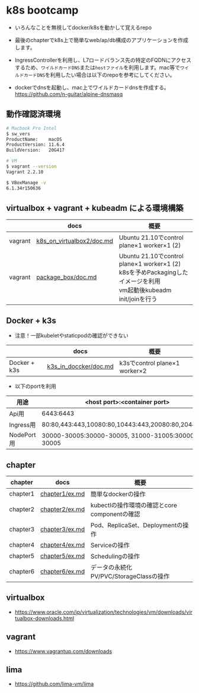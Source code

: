 # k8s bootcamp
- いろんなことを無視してdocker/k8sを動かして覚えるrepo
- 最後のchapterでk8s上で簡単なweb/ap/db構成のアプリケーションを作成します。
- IngressControllerを利用し、L7ロードバランス先の特定のFQDNにアクセスするため、`ワイルドカードDNS`または`hostファイル`を利用します。mac等で`ワイルドカードDNS`を利用したい場合は以下のrepoを参考にしてください。<br>

- dockerでdnsを起動し、mac上でワイルドカードdnsを作成する。<br>
https://github.com/n-guitar/alpine-dnsmasq<br>


## 動作確認済環境
```sh
# Macbook Pro Intel
$ sw_vers
ProductName:    macOS
ProductVersion: 11.6.4
BuildVersion:   20G417

# VM
$ vagrant --version
Vagrant 2.2.10

$ VBoxManage -v
6.1.34r150636
```

## virtualbox + vagrant + kubeadm による環境構築

||docs|概要|
|---|---|---|
|vagrant|[k8s_on_virtualbox2/doc.md](k8s_on_virtualbox2/doc.md)|Ubuntu 21.10でcontrol plane×1 worker×1 (2)|
|vagrant|[package_box/doc.md](package_box/doc.md)|Ubuntu 21.10でcontrol plane×1 worker×1 (2) <br>k8sを予めPackagingしたイメージを利用<br> vm起動後kubeadm init/joinを行う|

## Docker + k3s
- 注意！一部kubeletやstaticpodの確認ができない

||docs|概要|
|---|---|---|
|Docker + k3s|[k3s_in_doccker/doc.md](k3s_in_doccker/doc.md)|k3sでcontrol plane×1 worker×2<br>|

- 以下のportを利用

|用途|\<host port>:\<container port>|
|---|---|
|Api用|6443:6443|
|Ingress用|80:80,443:443,10080:80,10443:443,20080:80,20443:443|
|NodePort用|30000-30005:30000-30005, 31000-31005:30000-30005|

## chapter

|chapter|docs|概要|
|---|---|---|
|chapter1|[chapter1/ex.md](chapter1/ex.md)|簡単なdockerの操作|
|chapter2|[chapter2/ex.md](chapter2/ex.md)|kubectlの操作環境の確認とcore componentの確認|
|chapter3|[chapter3/ex.md](chapter3/ex.md)|Pod、ReplicaSet、Deploymentの操作|
|chapter4|[chapter4/ex.md](chapter4/ex.md)|Serviceの操作|
|chapter5|[chapter5/ex.md](chapter5/ex.md)|Schedulingの操作|
|chapter6|[chapter6/ex.md](chapter6/ex.md)|データの永続化 PV/PVC/StorageClassの操作|

## virtualbox
- https://www.oracle.com/jp/virtualization/technologies/vm/downloads/virtualbox-downloads.html

## vagrant
- https://www.vagrantup.com/downloads
## lima
- https://github.com/lima-vm/lima
